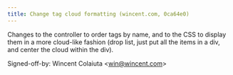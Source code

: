 ```yaml
---
title: Change tag cloud formatting (wincent.com, 0ca64e0)
---
```


Changes to the controller to order tags by name, and to the CSS to display them in a more cloud-like fashion (drop list, just put all the items in a div, and center the cloud within the div).

Signed-off-by: Wincent Colaiuta &lt;win@wincent.com&gt;
